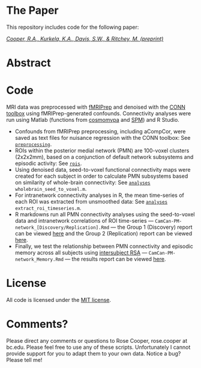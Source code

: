 # The Paper
This repository includes code for the following paper:

[*Cooper, R.A., Kurkela, K.A., Davis, S.W., & Ritchey, M. (preprint)*]()

# Abstract

# Code
MRI data was preprocessed with [fMRIPrep](https://fmriprep.org/en/stable/) and denoised with the [CONN toolbox](https://web.conn-toolbox.org/) using fMRIPrep-generated confounds. Connectivity analyses were run using Matlab (functions from [cosmomvpa](http://www.cosmomvpa.org/) and [SPM](https://www.fil.ion.ucl.ac.uk/spm/software/spm12/)) and R Studio.
- Confounds from fMRIPrep preprocessing, including aCompCor, were saved as text files for nuisance regression with the CONN toolbox: See [`preprocessing`](https://github.com/memobc/paper-camcan-pmn/tree/master/preprocessing).
- ROIs within the posterior medial network (PMN) are 100-voxel clusters (2x2x2mm), based on a conjunction of default network subsystems and episodic activity: See [`rois`](https://github.com/memobc/paper-camcan-pmn/tree/master/rois).
- Using denoised data, seed-to-voxel functional connectivity maps were created for each subject in order to calculate PMN subsystems based on similarity of whole-brain connectivity: See [`analyses`](https://github.com/memobc/paper-camcan-pmn/tree/master/analyses) `wholebrain_seed_to_voxel.m`.
- For intranetwork connectivity analyses in R, the mean time-series of each ROI was extracted from unsmoothed data: See [`analyses`](https://github.com/memobc/paper-camcan-pmn/tree/master/analyses) `extract_roi_timeseries.m`.
- R markdowns run all PMN connectivity analyses using the seed-to-voxel data and intranetwork correlations of ROI time-series — `CamCan-PM-network_[Discovery/Replication].Rmd` — the Group 1 (Discovery) report can be viewed [here](http://www.thememolab.org/paper-camcan-pmn/analyses/CamCan-PM-network_Discovery.html) and the Group 2 (Replication) report can be viewed [here](http://www.thememolab.org/paper-camcan-pmn/analyses/CamCan-PM-network_Replication.html).
- Finally, we test the relationship between PMN connectivity and episodic memory across all subjects using [intersubject RSA](https://www.sciencedirect.com/science/article/pii/S1053811920303153) — `CamCan-PM-network_Memory.Rmd` — the results report can be viewed [here](http://www.thememolab.org/paper-camcan-pmn/analyses/CamCan-PM-network_Memory.html).

# License
All code is licensed under the [MIT license](https://github.com/memobc/paper-camcanPMN/blob/master/LICENSE).

# Comments?
Please direct any comments or questions to Rose Cooper, rose.cooper at bc.edu. Please feel free to use any of these scripts. Unfortunately I cannot provide support for you to adapt them to your own data. Notice a bug? Please tell me!
